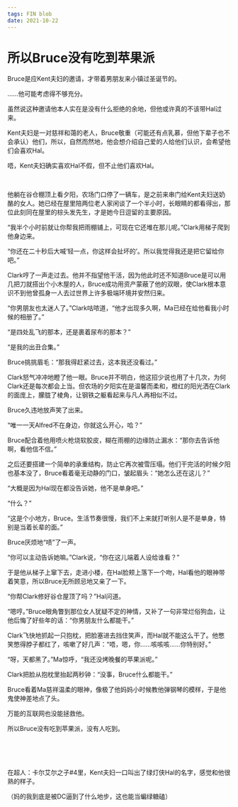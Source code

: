 ```yaml
---
tags: FIN blob
date: 2021-10-22
---
```


# 所以Bruce没有吃到苹果派

Bruce是应Kent夫妇的邀请，才带着男朋友来小镇过圣诞节的。

……他可能考虑得不够充分。

虽然说这种邀请他本人实在是没有什么拒绝的余地，但他或许真的不该带Hal过来。

Kent夫妇是一对慈祥和蔼的老人，Bruce敬重（可能还有点乳慕，但他下辈子也不会承认）他们，所以，自然而然地，他会想介绍自己爱的人给他们认识，会希望他们会喜欢Hal。

唔，Kent夫妇确实喜欢Hal不假，但不止他们喜欢Hal。

<br>

他躺在谷仓棚顶上看夕阳，农场门口停了一辆车，是之前来串门给Kent夫妇送奶酪的女人。她已经在屋里陪两位老人家闲谈了一个半小时，长眼睛的都看得出，那位此刻同在屋里的棕头发先生，才是她今日逗留的主要原因。

“我半个小时前就让你帮我把雨棚铺上，可现在它还堆在那儿呢。”Clark用梯子爬到他身边来。

“你还在二十秒后大喊‘轻一点，你这样会扯坏的’。所以我觉得我还是把它留给你吧。”

Clark哼了一声走过去。他并不指望他干活，因为他此时还不知道Bruce是可以用几把刀就搭出个小木屋的人，Bruce成功用资产蒙蔽了他的双眼，使Clark根本意识不到他曾孤身一人去过世界上许多极端环境并安然归来。

“你男朋友也太迷人了。”Clark咕哝道，“他才出现多久啊，Ma已经在给他看我小时候的相册了。”

“是四处乱飞的那本，还是裹着尿布的那本？”

“是我的出丑合集。”

Bruce挑挑眉毛：“那我得赶紧过去，这本我还没看过。”

Clark怒气冲冲地瞪了他一眼。Bruce并不明白，他这招少说也用了十几次，为何Clark还是每次都会上当。但农场的夕阳实在是温馨而柔和，橙红的阳光洒在Clark的面庞上，朦胧了棱角，让钢铁之躯看起来与凡人再相似不过。

Bruce久违地放声笑了出来。

“唯一一天Alfred不在身边，你就这么开心，哈？”

Bruce配合着他用喷火枪烧软胶皮，糊在雨棚的边缘防止漏水：“那你去告诉他啊，看他信不信。”

之后还要搭建一个简单的承重结构，防止它再次被雪压塌。他们干完活的时候夕阳也基本没了，Bruce看着毫无动静的门口，皱起眉头：“她怎么还在这儿？”

“大概是因为Hal现在都没告诉她，他不是单身吧。”

“什么？”

“这是个小地方，Bruce。生活节奏很慢，我们不上来就打听别人是不是单身，特别是当着长辈的面。”

Bruce厌烦地“啧”了一声。

“你可以主动告诉她嘛。”Clark说，“你在这儿端着人设给谁看？”

于是他从梯子上窜下去，走进小楼，在Hal脸颊上落下一个吻，Hal看他的眼神带着笑意，所以Bruce无所顾忌地又亲了一下。

“你帮Clark修好谷仓屋顶了吗？”Hal问道。

“嗯哼。”Bruce眼角瞥到那位女人犹疑不定的神情，又补了一句非常烂俗狗血，让他后悔了好些年的话：“你男朋友什么都能干。”

Clark飞快地抓起一只抱枕，把脸塞进去挡住笑声，而Hal就不能这么干了。他憋笑憋得脖子都红了，咳嗽了好几声：“唔，嗯，你……咳咳咳……你特别好。”

“呀，天都黑了。”Ma惊呼，“我还没烤晚餐的苹果派呢。”

Clark把脸从抱枕里抬起两秒钟：“没事，Bruce什么都能干。”

Bruce看着Ma慈祥温柔的眼神，像极了他妈妈小时候教他弹钢琴的模样，于是他鬼使神差地点了头。

万能的互联网也没能拯救他。

所以Bruce没有吃到苹果派，没有人吃到。

<br>

<br>

<br>

在超人：卡尔艾尔之子#4里，Kent夫妇一口叫出了绿灯侠Hal的名字，感觉和他很熟的样子。

（妈的我到底是被DC逼到了什么地步，这也能当蝙绿糖磕）
